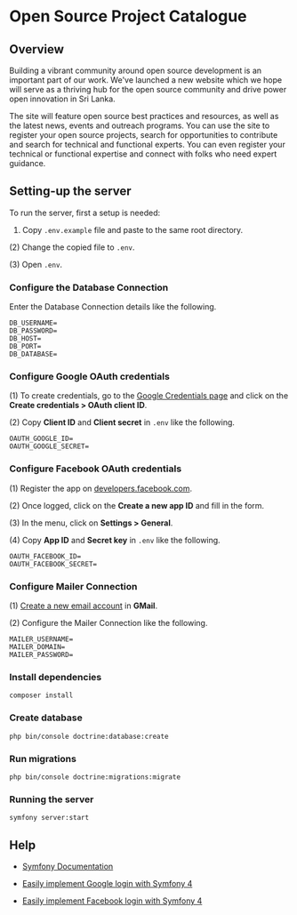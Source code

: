 # Open Source Project Catalogue

## Overview
Building a vibrant community around open source development is an important part of our work. We've launched a new website which we hope will serve as a thriving hub for the open source community and drive power open innovation in Sri Lanka.

The site will feature open source best practices and resources, as well as the latest news, events and outreach programs. You can use the site to register your open source projects, search for opportunities to contribute and search for technical and functional experts. You can even register your technical or functional expertise and connect with folks who need expert guidance.

## Setting-up the server
To run the server, first a setup is needed:

1) Copy `.env.example` file and paste to the same root directory.

(2) Change the copied file to `.env`.

(3) Open `.env`.

### Configure the Database Connection
Enter the Database Connection details like the following.

```
DB_USERNAME=
DB_PASSWORD=
DB_HOST=
DB_PORT=
DB_DATABASE=
```

### Configure Google OAuth credentials
(1) To create credentials, go to the [Google Credentials page](https://console.developers.google.com/apis/credentials) and click on the **Create credentials > OAuth client ID**.

(2) Copy **Client ID** and **Client secret** in `.env` like the following.

```
OAUTH_GOOGLE_ID=
OAUTH_GOOGLE_SECRET=
```

### Configure Facebook OAuth credentials
(1) Register the app on [developers.facebook.com](https://developers.facebook.com/).

(2) Once logged, click on the **Create a new app ID** and fill in the form.

(3) In the menu, click on **Settings > General**.

(4) Copy **App ID** and **Secret key** in `.env` like the following.

```
OAUTH_FACEBOOK_ID=
OAUTH_FACEBOOK_SECRET=
```

### Configure Mailer Connection
(1) [Create a new email account](https://accounts.google.com/signup/v2/webcreateaccount?continue=https%3A%2F%2Faccounts.google.com%2FManageAccount%3Fnc%3D1&dsh=S-1257577869%3A1617510605810493&gmb=exp&biz=false&flowName=GlifWebSignIn&flowEntry=SignUp) in **GMail**.

(2) Configure the Mailer Connection like the following.

```
MAILER_USERNAME=
MAILER_DOMAIN=
MAILER_PASSWORD=
```

### Install dependencies

```
composer install
```

### Create database

```
php bin/console doctrine:database:create
```

### Run migrations

```
php bin/console doctrine:migrations:migrate
```

### Running the server

```
symfony server:start
```

## Help

* [Symfony Documentation](https://symfony.com/doc/current/index.html)

* [Easily implement Google login with Symfony 4](https://hugo-soltys.com/blog/easily-implement-google-login-with-symfony-4)

* [Easily implement Facebook login with Symfony 4](https://hugo-soltys.com/blog/easily-implement-facebook-login-with-symfony-4)